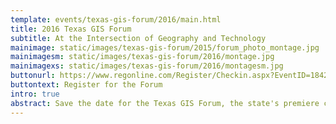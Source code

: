 ```yaml
---
template: events/texas-gis-forum/2016/main.html
title: 2016 Texas GIS Forum
subtitle: At the Intersection of Geography and Technology
mainimage: static/images/texas-gis-forum/2015/forum_photo_montage.jpg
mainimagesm: static/images/texas-gis-forum/2016/montage.jpg
mainimagexs: static/images/texas-gis-forum/2016/montagesm.jpg
buttonurl: https://www.regonline.com/Register/Checkin.aspx?EventID=1842376
buttontext: Register for the Forum
intro: true
abstract: Save the date for the Texas GIS Forum, the state's premiere conference for the geospatial professional community.
---
```




